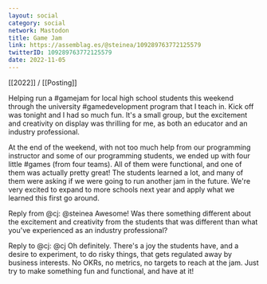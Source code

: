 ```yaml
---
layout: social
category: social
network: Mastodon
title: Game Jam
link: https://assemblag.es/@steinea/109289763772125579
twitterID: 109289763772125579
date: 2022-11-05
---
```


[[2022]] / [[Posting]]

Helping run a #gamejam for local high school students this weekend through the university #gamedevelopment program that I teach in. Kick off was tonight and I had so much fun. It's a small group, but the excitement and creativity on display was thrilling for me, as both an educator and an industry professional.

At the end of the weekend, with not too much help from our programming instructor and some of our programming students, we ended up with four little #games (from four teams). All of them were functional, and one of them was actually pretty great! The students learned a lot, and many of them were asking if we were going to run another jam in the future. We're very excited to expand to more schools next year and apply what we learned this first go around.


Reply from @cj: @steinea Awesome! Was there something different about the excitement and creativity from the students that was different than what you've experienced as an industry professional?

Reply to @cj: @cj Oh definitely. There's a joy the students have, and a desire to experiment, to do risky things, that gets regulated away by business interests. No OKRs, no metrics, no targets to reach at the jam. Just try to make something fun and functional, and have at it!
